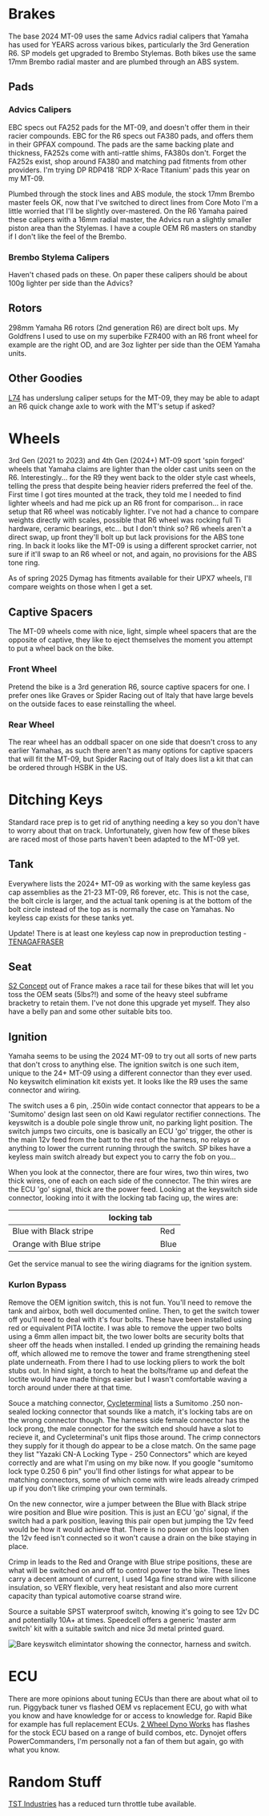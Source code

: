 # Brakes
The base 2024 MT-09 uses the same Advics radial calipers that Yamaha has used for YEARS across various bikes, particularly the 3rd Generation R6. SP models get upgraded to Brembo Stylemas. Both bikes use the same 17mm Brembo radial master and are plumbed through an ABS system.

## Pads
### Advics Calipers
EBC specs out FA252 pads for the MT-09, and doesn't offer them in their racier compounds. EBC for the R6 specs out FA380 pads, and offers them in their GPFAX compound. The pads are the same backing plate and thickness, FA252s come with anti-rattle shims, FA380s don't. Forget the FA252s exist, shop around FA380 and matching pad fitments from other providers. I'm trying DP RDP418 'RDP X-Race Titanium' pads this year on my MT-09.

Plumbed through the stock lines and ABS module, the stock 17mm Brembo master feels OK, now that I've switched to direct lines from Core Moto I'm a little worried that I'll be slightly over-mastered. On the R6 Yamaha paired these calipers with a 16mm radial master, the Advics run a slightly smaller piston area than the Stylemas. I have a couple OEM R6 masters on standby if I don't like the feel of the Brembo.

### Brembo Stylema Calipers
Haven't chased pads on these. On paper these calipers should be about 100g lighter per side than the Advics?

## Rotors
298mm Yamaha R6 rotors (2nd generation R6) are direct bolt ups. My Goldfrens I used to use on my superbike FZR400 with an R6 front wheel for example are the right OD, and are 3oz lighter per side than the OEM Yamaha units.

## Other Goodies
[L74](https://www.l74.co.uk/product/yamaha-mt09-2021-onwards-caliper-bundle/) has underslung caliper setups for the MT-09, they may be able to adapt an R6 quick change axle to work with the MT's setup if asked?

# Wheels
3rd Gen (2021 to 2023) and 4th Gen (2024+) MT-09 sport 'spin forged' wheels that Yamaha claims are lighter than the older cast units seen on the R6. Interestingly... for the R9 they went back to the older style cast wheels, telling the press that despite being heavier riders preferred the feel of the. First time I got tires mounted at the track, they told me I needed to find lighter wheels and had me pick up an R6 front for comparison... in race setup that R6 wheel was noticably lighter. I've not had a chance to compare weights directly with scales, possible that R6 wheel was rocking full Ti hardware, ceramic bearings, etc... but I don't think so? R6 wheels aren't a direct swap, up front they'll bolt up but lack provisions for the ABS tone ring. In back it looks like the MT-09 is using a different sprocket carrier, not sure if it'll swap to an R6 wheel or not, and again, no provisions for the ABS tone ring.

As of spring 2025 Dymag has fitments available for their UPX7 wheels, I'll compare weights on those when I get a set.

## Captive Spacers
The MT-09 wheels come with nice, light, simple wheel spacers that are the opposite of captive, they like to eject themselves the moment you attempt to put a wheel back on the bike.

### Front Wheel
Pretend the bike is a 3rd generation R6, source captive spacers for one. I prefer ones like Graves or Spider Racing out of Italy that have large bevels on the outside faces to ease reinstalling the wheel.

### Rear Wheel
The rear wheel has an oddball spacer on one side that doesn't cross to any earlier Yamahas, as such there aren't as many options for captive spacers that will fit the MT-09, but Spider Racing out of Italy does list a kit that can be ordered through HSBK in the US.

# Ditching Keys
Standard race prep is to get rid of anything needing a key so you don't have to worry about that on track. Unfortunately, given how few of these bikes are raced most of those parts haven't been adapted to the MT-09 yet.

## Tank
Everywhere lists the 2024+ MT-09 as working with the same keyless gas cap assemblies as the 21-23 MT-09, R6 forever, etc. This is not the case, the bolt circle is larger, and the actual tank opening is at the bottom of the bolt circle instead of the top as is normally the case on Yamahas. No keyless cap exists for these tanks yet.

Update! There is at least one keyless cap now in preproduction testing - [TENAGAFRASER](https://shop.tenagafraser.com/products/berani-fuel-cap-for-yamaha-mt-09)

## Seat
[S2 Concept](https://www.s2-concept.com/en/) out of France makes a race tail for these bikes that will let you toss the OEM seats (5lbs?!) and some of the heavy steel subframe bracketry to retain them. I've not done this upgrade yet myself. They also have a belly pan and some other suitable bits too.

## Ignition
Yamaha seems to be using the 2024 MT-09 to try out all sorts of new parts that don't cross to anything else. The ignition switch is one such item, unique to the 24+ MT-09 using a different connector than they ever used. No keyswitch elimination kit exists yet. It looks like the R9 uses the same connector and wiring.

The switch uses a 6 pin, .250in wide contact connector that appears to be a 'Sumitomo' design last seen on old Kawi regulator rectifier connections. The keyswitch is a double pole single throw unit, no parking light position. The switch jumps two circuits, one is basically an ECU 'go' trigger, the other is the main 12v feed from the batt to the rest of the harness, no relays or anything to lower the current running through the switch. SP bikes have a keyless main switch already but expect you to carry the fob on you...

When you look at the connector, there are four wires, two thin wires, two thick wires, one of each on each side of the connector. The thin wires are the ECU 'go' signal, thick are the power feed. Looking at the keyswitch side connector, looking into it with the locking tab facing up, the wires are:

| | locking tab | |
| --- | --- | --- |
| Blue with Black stripe | | Red |
| Orange with Blue stripe | | Blue |

Get the service manual to see the wiring diagrams for the ignition system.

### Kurlon Bypass
Remove the OEM ignition switch, this is not fun. You'll need to remove the tank and airbox, both well documented online. Then, to get the switch tower off you'll need to deal with it's four bolts. These have been installed using red or equivalent PITA loctite. I was able to remove the upper two bolts using a 6mm allen impact bit, the two lower bolts are security bolts that sheer off the heads when installed. I ended up grinding the remaining heads off, which allowed me to remove the tower and frame strengthening steel plate underneath. From there I had to use locking pliers to work the bolt stubs out. In hind sight, a torch to heat the bolts/frame up and defeat the loctite would have made things easier but I wasn't comfortable waving a torch around under there at that time.

Souce a matching connector, [Cycleterminal](https://www.cycleterminal.com/250-connectors.html) lists a Sumitomo .250 non-sealed locking connector that sounds like a match, it's locking tabs are on the wrong connector though. The harness side female connector has the lock prong, the male connector for the switch end should have a slot to recieve it, and Cycleterminal's unit flips those around. The crimp connectors they supply for it though do appear to be a close match. On the same page they list "Yazaki CN-A Locking Type - 250 Connectors" which are keyed correctly and are what I'm using on my bike now. If you google "sumitomo lock type 0.250 6 pin" you'll find other listings for what appear to be matching connectors, some of which come with wire leads already crimped up if you don't like crimping your own terminals.

On the new connector, wire a jumper between the Blue with Black stripe wire position and Blue wire position. This is just an ECU 'go' signal, if the switch had a park position, leaving this pair open but jumping the 12v feed would be how it would achieve that. There is no power on this loop when the 12v feed isn't connected so it won't cause a drain on the bike staying in place.

Crimp in leads to the Red and Orange with Blue stripe positions, these are what will be switched on and off to control power to the bike. These lines carry a decent amount of current, I used 14ga fine strand wire with silicone insulation, so VERY flexible, very heat resistant and also more current capacity than typical automotive coarse strand wire.

Source a suitable SPST waterproof switch, knowing it's going to see 12v DC and potentially 10A+ at times. Speedcell offers a generic 'master arm switch' kit with a suitable switch and nice 3d metal printed guard.

![Bare keyswitch elimintator showing the connector, harness and switch.](images/bare-keyswitch-eliminator.jpg)

# ECU
There are more opinions about tuning ECUs than there are about what oil to run. Piggyback tuner vs flashed OEM vs replacement ECU, go with what you know and have knowledge for or access to knowledge for. Rapid Bike for example has full replacement ECUs. [2 Wheel Dyno Works](https://2wheeldynoworks.com/pages/product-result?rq=mk_yamaha~md_fz-mt-09~yr_2024) has flashes for the stock ECU based on a range of build combos, etc. Dynojet offers PowerCommanders, I'm personally not a fan of them but again, go with what you know.

# Random Stuff
[TST Industries](https://tstindustries.com/tst-worx-quick-turn-throttle-tube-for-yamaha-mt-09-2025.html) has a reduced turn throttle tube available.
